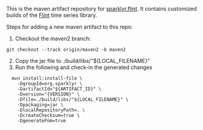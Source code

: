 This is the maven artifact repository for [sparklyr.flint](https://github.com/r-spark/sparklyr.flint).
It contains customized builds of the [Flint](https://databricks.com/blog/2018/09/11/introducing-flint-a-time-series-library-for-apache-spark.html) time series library.


Steps for adding a new maven artifact to this repo:

1. Checkout the maven2 branch:

```
git checkout --track origin/maven2 -b maven2
```

2. Copy the jar file to ./build/libs/"${LOCAL_FILENAME}"
3. Run the following and check-in the generated changes

```
  mvn install:install-file \
    -DgroupId=org.sparklyr \
    -DartifactId="${ARTIFACT_ID}" \
    -Dversion="{VERSION}" \
    -Dfile=./build/libs/"${LOCAL_FILENAME}" \
    -Dpackaging=jar \
    -DlocalRepositoryPath=. \
    -DcreateChecksum=true \
    -DgeneratePom=true
```
